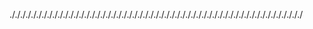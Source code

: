 ./././././././././././././././././././././././././././././././././././././././././././././././././././././././
